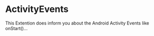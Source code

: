 # ActivityEvents
This Extention does inform you about the Android Activity Events like onStart()...
